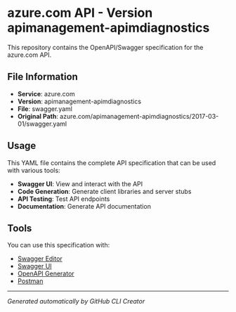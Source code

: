 # azure.com API - Version apimanagement-apimdiagnostics

This repository contains the OpenAPI/Swagger specification for the azure.com API.

## File Information

- **Service**: azure.com
- **Version**: apimanagement-apimdiagnostics
- **File**: swagger.yaml
- **Original Path**: azure.com/apimanagement-apimdiagnostics/2017-03-01/swagger.yaml

## Usage

This YAML file contains the complete API specification that can be used with various tools:

- **Swagger UI**: View and interact with the API
- **Code Generation**: Generate client libraries and server stubs
- **API Testing**: Test API endpoints
- **Documentation**: Generate API documentation

## Tools

You can use this specification with:

- [Swagger Editor](https://editor.swagger.io/)
- [Swagger UI](https://swagger.io/tools/swagger-ui/)
- [OpenAPI Generator](https://openapi-generator.tech/)
- [Postman](https://www.postman.com/)

---

*Generated automatically by GitHub CLI Creator*
